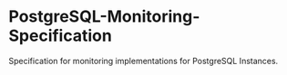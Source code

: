 # PostgreSQL-Monitoring-Specification
Specification for monitoring implementations for PostgreSQL Instances.

